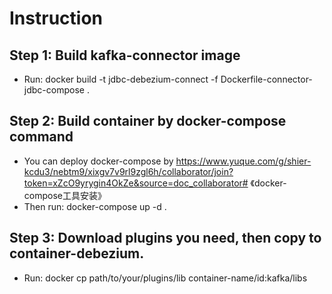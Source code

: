 # Instruction
## Step 1: Build kafka-connector image
- Run: docker build -t jdbc-debezium-connect -f Dockerfile-connector-jdbc-compose .

## Step 2: Build container by docker-compose command
- You can deploy docker-compose by https://www.yuque.com/g/shier-kcdu3/nebtm9/xixgv7v9rl9zgl6h/collaborator/join?token=xZcO9yrygin4OkZe&source=doc_collaborator# 《docker-compose工具安装》
- Then run: docker-compose up -d .

## Step 3: Download plugins you need, then copy to container-debezium.
- Run: docker cp path/to/your/plugins/lib container-name/id:kafka/libs